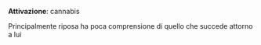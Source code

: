 **Attivazione**: cannabis

Principalmente riposa ha poca comprensione di quello che succede attorno a lui